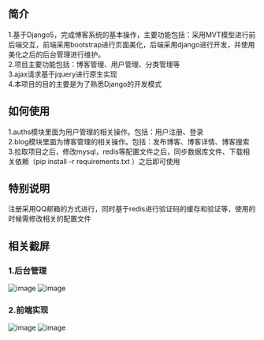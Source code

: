 ## 简介
1.基于Django5，完成博客系统的基本操作，主要功能包括：采用MVT模型进行前后端交互，前端采用bootstrap进行页面美化，后端采用django进行开发，并使用美化之后的后台管理进行维护。<br>
2.项目主要功能包括：博客管理、用户管理、分类管理等<br>
3.ajax请求基于jquery进行原生实现<br>
4.本项目的目的主要是为了熟悉Django的开发模式<br>
## 如何使用
1.auths模块里面为用户管理的相关操作。包括：用户注册、登录<br>
2.blog模块里面为博客管理的相关操作。包括：发布博客、博客详情、博客搜索<br>
3.拉取项目之后，修改mysql，redis等配置文件之后，同步数据库文件、下载相关依赖（pip install -r requirements.txt ）之后即可使用<br>
## 特别说明<br>
注册采用QQ邮箱的方式进行，同时基于redis进行验证码的缓存和验证等，使用的时候需修改相关的配置文件<br>


## 相关截屏
### 1.后台管理
![image](https://github.com/user-attachments/assets/29913502-2c52-4f4c-be6f-8f4f35c47e7a)
![image](https://github.com/user-attachments/assets/1cbd41af-168b-4678-83c3-a2290f331476)

### 2.前端实现
![image](https://github.com/user-attachments/assets/77cb140e-314e-44cc-bbed-e55900dec014)
![image](https://github.com/user-attachments/assets/de84c277-6fe0-440d-abd4-f0a8764dcbff)




